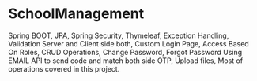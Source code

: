 # SchoolManagement
Spring BOOT, JPA, Spring Security, 
Thymeleaf, 
Exception Handling, 
Validation Server and Client side both, 
Custom Login Page, 
Access Based On Roles, 
CRUD Operations, 
Change Password, 
Forgot Password Using EMAIL API to send code and match both side OTP, 
Upload files, 
Most of operations covered in this project.
